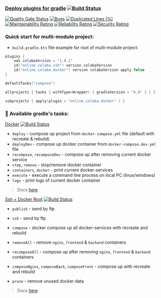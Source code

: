 ### [Deploy plugins for gradle](https://login.gradle.org/search?term=colaba.online) [![Build Status](https://travis-ci.com/steklopod/gradle-deploy-plugin.svg?branch=master)](https://travis-ci.com/steklopod/gradle-deploy-plugin)

[![Quality Gate Status](https://sonarcloud.io/api/project_badges/measure?project=steklopod_gradle-docker-plugin&metric=alert_status)](https://sonarcloud.io/dashboard?id=steklopod_gradle-docker-plugin)
[![Bugs](https://sonarcloud.io/api/project_badges/measure?project=steklopod_gradle-docker-plugin&metric=bugs)](https://sonarcloud.io/dashboard?id=steklopod_gradle-docker-plugin)
[![Duplicated Lines (%)](https://sonarcloud.io/api/project_badges/measure?project=steklopod_gradle-docker-plugin&metric=duplicated_lines_density)](https://sonarcloud.io/dashboard?id=steklopod_gradle-docker-plugin)
[![Maintainability Rating](https://sonarcloud.io/api/project_badges/measure?project=steklopod_gradle-docker-plugin&metric=sqale_rating)](https://sonarcloud.io/dashboard?id=steklopod_gradle-docker-plugin)
[![Reliability Rating](https://sonarcloud.io/api/project_badges/measure?project=steklopod_gradle-docker-plugin&metric=reliability_rating)](https://sonarcloud.io/dashboard?id=steklopod_gradle-docker-plugin)
[![Security Rating](https://sonarcloud.io/api/project_badges/measure?project=steklopod_gradle-docker-plugin&metric=security_rating)](https://sonarcloud.io/dashboard?id=steklopod_gradle-docker-plugin)

### Quick start for multi-module project:

* `build.gradle.kts` file example for root of multi-module project:

```kotlin
plugins {
    val colabaVersion = "1.0.1"
    id("online.colaba.ssh") version colabaVersion
    id("online.colaba.docker") version colabaVersion apply false
}

defaultTasks("compose")

allprojects { tasks { withType<Wrapper> { gradleVersion = "6.0" } } }

subprojects { apply(plugin = "online.colaba.docker" ) }
```

### 🎯 Available gradle's tasks:

[Docker](https://plugins.gradle.org/plugin/online.colaba.docker) [![Build Status](https://travis-ci.com/steklopod/gradle-docker-plugin.svg?branch=master)](https://travis-ci.com/steklopod/gradle-docker-plugin)
* `deploy` - compose up project from `docker-compose.yml` file (default with recreate & rebuild)
* `deployDev`  - compose up docker container from `docker-compose.dev.yml` file
* `recompose`, `recomposeDev`  - compose up after removing current docker service
* `stop`, `remove`      - stop/remove docker container
* `containers`, `docker`  - print current docker-services
* `execute` - execute a command line process on local PC (linux/windows)
* `logs` - print logs of current docker container

> Docs [here](https://github.com/steklopod/gradle-deploy-plugin/blob/master/readme-Docker.md)

[Ssh + Docker Root](https://github.com/steklopod/gradle-ssh-plugin) [![Build Status](https://travis-ci.com/steklopod/gradle-ssh-plugin.svg?branch=master)](https://travis-ci.com/steklopod/gradle-ssh-plugin) 
* `publish` - send by ftp
* `ssh` - send by ftp

* `compose` - docker compose up all docker-services with recreate and rebuild
* `removeAll` - remove `nginx`, `frontend` & `backend` containers 
* `recomposeAll` - compose up after removing `nginx`, `frontend` & `backend` containers
* `composeNginx`, `composeBack`, `composeFront` - compose up with recreate and rebuild
* `prune` - remove unused docker data

> Docs [here](https://github.com/steklopod/gradle-deploy-plugin/blob/master/readme-Ssh.md)
